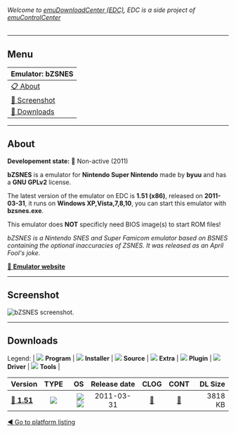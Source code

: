 ###### Welcome to [emuDownloadCenter (EDC)](https://github.com/PhoenixInteractiveNL/emuDownloadCenter/wiki/), EDC is a side project of [emuControlCenter](https://github.com/PhoenixInteractiveNL/emuControlCenter/wiki/)
***
## Menu
| **Emulator: bZSNES** |
|:---------|
| [:clipboard: About](#about) |
| [:sunrise: Screenshot](#screenshot) |
| [:floppy_disk: Downloads](#downloads) |
***
## About
**Developement state:** :red_circle: Non-active (2011)

**bZSNES** is a emulator for **Nintendo Super Nintendo** made by **byuu** and has a **GNU GPLv2** license.

The latest version of the emulator on EDC is **1.51 (x86)**, released on **2011-03-31**, it runs on **Windows XP,Vista,7,8,10**, you can start this emulator with **bzsnes.exe**.

This emulator does **NOT** specificly need BIOS image(s) to start ROM files!

_bZSNES is a Nintendo SNES and Super Famicom emulator based on BSNES containing the optional inaccuracies of ZSNES. It was released as an April Fool's joke._

[:link: **Emulator website**](http://byuu.org/)
***
## Screenshot
![](https://raw.githubusercontent.com/PhoenixInteractiveNL/emuDownloadCenter/master/hooks/bzsnes/emulator_screen_01.jpg "bZSNES screenshot.")
***
## Downloads
Legend:
| ![](https://raw.githubusercontent.com/wiki/PhoenixInteractiveNL/emuDownloadCenter/images_misc/icon_program_24.png) **Program** | 
![](https://raw.githubusercontent.com/wiki/PhoenixInteractiveNL/emuDownloadCenter/images_misc/icon_installer_24.png) **Installer** | 
![](https://raw.githubusercontent.com/wiki/PhoenixInteractiveNL/emuDownloadCenter/images_misc/icon_source_code_24.png) **Source** | 
![](https://raw.githubusercontent.com/wiki/PhoenixInteractiveNL/emuDownloadCenter/images_misc/icon_extra_24.png) **Extra** | 
![](https://raw.githubusercontent.com/wiki/PhoenixInteractiveNL/emuDownloadCenter/images_misc/icon_plugin_24.png) **Plugin** | 
![](https://raw.githubusercontent.com/wiki/PhoenixInteractiveNL/emuDownloadCenter/images_misc/icon_driver_24.png) **Driver** | 
![](https://raw.githubusercontent.com/wiki/PhoenixInteractiveNL/emuDownloadCenter/images_misc/icon_tool_24.png) **Tools** | 
 
| Version | TYPE | OS | Release date | CLOG | CONT | DL Size |
|:--------|:----:|---:|:------------:|:----:|:----:|--------:|
| [:floppy_disk: **1.51**](https://github.com/PhoenixInteractiveNL/edc-repo0005/raw/master/bzsnes/1.51.7z) | ![](https://raw.githubusercontent.com/wiki/PhoenixInteractiveNL/emuDownloadCenter/images_misc/icon_program_24.png) | ![](https://raw.githubusercontent.com/wiki/PhoenixInteractiveNL/emuDownloadCenter/images_misc/logo_windows_24.png)![](https://raw.githubusercontent.com/wiki/PhoenixInteractiveNL/emuDownloadCenter/images_misc/icon_32-bit_24.png) | 2011-03-31 | [:page_facing_up:](https://github.com/PhoenixInteractiveNL/edc-repo0005/blob/master/bzsnes/1.51_changelog.txt) | [:mag_right:](https://github.com/PhoenixInteractiveNL/edc-repo0005/blob/master/bzsnes/1.51_contents.txt) | 3818 KB |

[:arrow_backward: Go to platform listing](https://github.com/PhoenixInteractiveNL/emuDownloadCenter/wiki/EDC-Platform-List)
